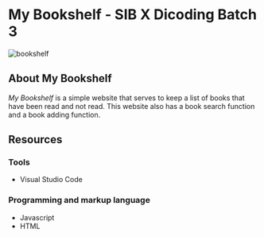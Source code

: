 # My Bookshelf - SIB X Dicoding Batch 3

![bookshelf](https://user-images.githubusercontent.com/79641595/203787905-60633883-b1c2-4a1e-87fb-fc05c98f7a6c.png)

## About My Bookshelf
*My Bookshelf* is a simple website that serves to keep a list of books that have been read and not read. This website also has a book search function and a book adding function.

## Resources

### Tools
- Visual Studio Code

### Programming and markup language
- Javascript
- HTML
